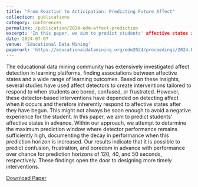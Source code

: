 ```yaml
---
title: "From Reaction to Anticipation: Predicting Future Affect"
collection: publications
category: conferences
permalink: /publication/2024-edm-affect-prediction
excerpt: 'In this paper, we aim to predict students' affective states in advance. Within our approach, we attempt to determine the maximum prediction window where detector performance remains sufficiently high, documenting the decay in performance when this prediction horizon is increased. Our results indicate that it is possible to predict confusion, frustration, and boredom in advance with performance over chance for prediction horizons of 120, 40, and 50 seconds, respectively.'
date: 2024-07-07
venue: 'Educational Data Mining'
paperurl: 'https://educationaldatamining.org/edm2024/proceedings/2024.EDM-short-papers.58/'
---
```


The educational data mining community has extensively investigated affect detection in learning platforms, finding associations between affective states and a wide range of learning outcomes. Based on these insights, several studies have used affect detectors to create interventions tailored to respond to when students are bored, confused, or frustrated. However, these detector-based interventions have depended on detecting affect when it occurs and therefore inherently respond to affective states after they have begun. This might not always be soon enough to avoid a negative experience for the student. In this paper, we aim to predict students' affective states in advance. Within our approach, we attempt to determine the maximum prediction window where detector performance remains sufficiently high, documenting the decay in performance when this prediction horizon is increased. Our results indicate that it is possible to predict confusion, frustration, and boredom in advance with performance over chance for prediction horizons of 120, 40, and 50 seconds, respectively. These findings open the door to designing more timely interventions.

[Download Paper](https://educationaldatamining.org/edm2024/proceedings/2024.EDM-short-papers.58/)
